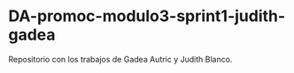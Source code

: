 # DA-promoc-modulo3-sprint1-judith-gadea
Repositorio con los trabajos de Gadea Autric y Judith Blanco.
